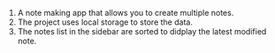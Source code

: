 1. A note making app that allows you to create multiple notes.
2. The project uses local storage to store the data.
3. The notes list in the sidebar are sorted to didplay the latest modified note. 
